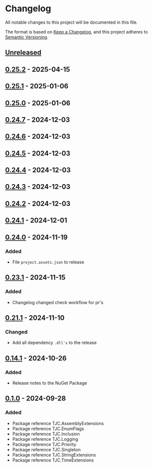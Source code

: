 # Changelog

All notable changes to this project will be documented in this file.

The format is based on [Keep a Changelog](https://keepachangelog.com/en/1.1.0/),
and this project adheres to [Semantic Versioning](https://semver.org/spec/v2.0.0.html).

## [Unreleased]

## [0.25.2] - 2025-04-15

## [0.25.1] - 2025-01-06

## [0.25.0] - 2025-01-06

## [0.24.7] - 2024-12-03

## [0.24.6] - 2024-12-03

## [0.24.5] - 2024-12-03

## [0.24.4] - 2024-12-03

## [0.24.3] - 2024-12-03

## [0.24.2] - 2024-12-03

## [0.24.1] - 2024-12-01

## [0.24.0] - 2024-11-19

### Added

- File `project.assets.json` to release

## [0.23.1] - 2024-11-15

### Added

- Changelog changed check workflow for pr's

## [0.21.1] - 2024-11-10

### Changed

- Add all dependency `.dll's` to the release

## [0.14.1] - 2024-10-26

### Added

- Release notes to the NuGet Package

## [0.1.0] - 2024-09-28

### Added

- Package reference TJC.AssemblyExtensions
- Package reference TJC.EnumFlags
- Package reference TJC.Inclusion
- Package reference TJC.Logging
- Package reference TJC.Priority
- Package reference TJC.Singleton
- Package reference TJC.StringExtensions
- Package reference TJC.TimeExtensions

[Unreleased]: https://github.com/TJC-Tools/TJC.Collection.Core/compare/v0.25.2...HEAD

[0.25.2]: https://github.com/TJC-Tools/TJC.Collection.Core/compare/v0.25.1...v0.25.2

[0.25.1]: https://github.com/TJC-Tools/TJC.Collection.Core/compare/v0.25.0...v0.25.1

[0.25.0]: https://github.com/TJC-Tools/TJC.Collection.Core/compare/v0.24.7...v0.25.0

[0.24.7]: https://github.com/TJC-Tools/TJC.Collection.Core/compare/v0.24.6...v0.24.7

[0.24.6]: https://github.com/TJC-Tools/TJC.Collection.Core/compare/v0.24.5...v0.24.6

[0.24.5]: https://github.com/TJC-Tools/TJC.Collection.Core/compare/v0.24.4...v0.24.5

[0.24.4]: https://github.com/TJC-Tools/TJC.Collection.Core/compare/v0.24.3...v0.24.4

[0.24.3]: https://github.com/TJC-Tools/TJC.Collection.Core/compare/v0.24.2...v0.24.3

[0.24.2]: https://github.com/TJC-Tools/TJC.Collection.Core/compare/v0.24.1...v0.24.2

[0.24.1]: https://github.com/TJC-Tools/TJC.Collection.Core/compare/v0.24.0...v0.24.1

[0.24.0]: https://github.com/TJC-Tools/TJC.Collection.Core/compare/v0.23.1...v0.24.0

[0.23.1]: https://github.com/TJC-Tools/TJC.Collection.Core/compare/v0.21.1...v0.23.1

[0.21.1]: https://github.com/TJC-Tools/TJC.Collection.Core/compare/v0.14.1...v0.21.1

[0.14.1]: https://github.com/TJC-Tools/TJC.Collection.Core/compare/v0.1.0...v0.14.1

[0.1.0]: https://github.com/TJC-Tools/TJC.Collection.Core/releases/tag/v0.1.0
